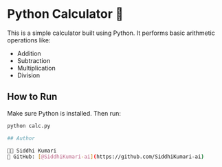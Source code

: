 # Python Calculator 🧮

This is a simple calculator built using Python. It performs basic arithmetic operations like:

- Addition
- Subtraction
- Multiplication
- Division

## How to Run

Make sure Python is installed. Then run:

```bash
python calc.py

## Author

👩‍💻 Siddhi Kumari  
🔗 GitHub: [@SiddhiKumari-ai](https://github.com/SiddhiKumari-ai)
